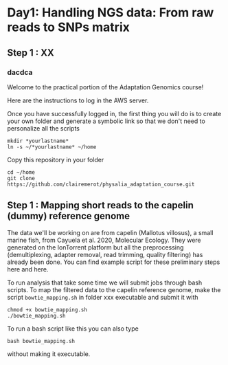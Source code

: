 # Day1: Handling NGS data: From raw reads to SNPs matrix

## Step 1 : XX

### dacdca

Welcome to the practical portion of the Adaptation Genomics course!

Here are the instructions to log in the AWS server.

Once you have successfully logged in, the first thing you will do is to create your own folder and generate a symbolic link so that we don't need to personalize all the scripts
```
mkdir *yourlastname*
ln -s ~/*yourlastname* ~/home
```

Copy this repository in your folder
```
cd ~/home
git clone  https://github.com/clairemerot/physalia_adaptation_course.git
```


## Step 1 : Mapping short reads to the capelin (dummy) reference genome
The data we'll be working on are from capelin (Mallotus villosus), a small marine fish, from Cayuela et al. 2020, Molecular Ecology. They were generated on the IonTorrent platform but all the preprocessing (demultiplexing, adapter removal, read trimming, quality filtering) has already been done. You can find example script for these preliminary steps here and here.

To run analysis that take some time we will submit jobs through bash scripts.
To map the filtered data to the capelin reference genome, make the script ```bowtie_mapping.sh``` in folder xxx executable and submit it with
```
chmod +x bowtie_mapping.sh
./bowtie_mapping.sh
```
To run a bash script like this you can also type
```
bash bowtie_mapping.sh
``` 
without making it executable.

